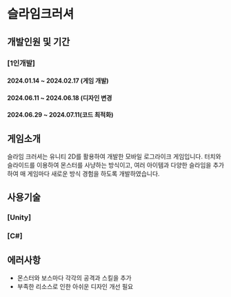 # 슬라임크러셔

## 개발인원 및 기간
### [1인개발]
#### 2024.01.14 ~ 2024.02.17 (게임 개발)
#### 2024.06.11 ~ 2024.06.18 (디자인 변경
#### 2024.06.29 ~ 2024.07.11(코드 최적화)
      
## 게임소개
슬라임 크러셔는 유니티 2D를 활용하여 개발한 모바일 로그라이크 게임입니다.
터치와 슬라이드를 이용하여 몬스터를 사냥하는 방식이고, 여러 아이템과 다양한 슬라임을 추가하여 매 게임마다 새로운 방식 경험을 하도록 개발하였습니다.

## 사용기술
### [Unity]
### [C#]

## 에러사항
* 몬스터와 보스마다 각각의 공격과 스킬을 추가
* 부족한 리소스로 인한 아쉬운 디자인 개선 필요

